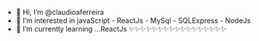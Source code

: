 - 👋 Hi, I’m @claudioaferreira
- 👀 I’m interested in javaScript - ReactJs - MySql - SQLExpress - NodeJs
- 🌱 I’m currently learning ...ReactJs
✨✨✨✨✨✨✨✨✨✨✨✨✨✨✨✨✨
